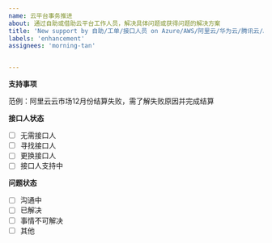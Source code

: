 ```yaml
---
name: 云平台事务推进
about: 通过自助或借助云平台工作人员，解决具体问题或获得问题的解决方案
title: 'New support by 自助/工单/接口人员 on Azure/AWS/阿里云/华为云/腾讯云/AlibabaCloud/HUAWEICLOUD'
labels: 'enhancement'
assignees: 'morning-tan'


---
```



**支持事项**

范例：阿里云云市场12月份结算失败，需了解失败原因并完成结算

**接口人状态**

- [ ] 无需接口人
- [ ] 寻找接口人
- [ ] 更换接口人
- [ ] 接口人支持中

**问题状态**

- [ ] 沟通中
- [ ] 已解决
- [ ] 事情不可解决
- [ ] 其他
